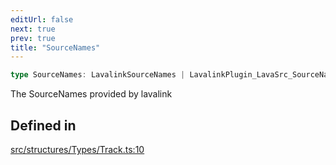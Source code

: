 ```yaml
---
editUrl: false
next: true
prev: true
title: "SourceNames"
---
```


```ts
type SourceNames: LavalinkSourceNames | LavalinkPlugin_LavaSrc_SourceNames;
```

The SourceNames provided by lavalink

## Defined in

[src/structures/Types/Track.ts:10](https://github.com/appujet/lavalink-client/blob/4880e032861893b27e80b7c2d6c36639afbb3479/src/structures/Types/Track.ts#L10)
